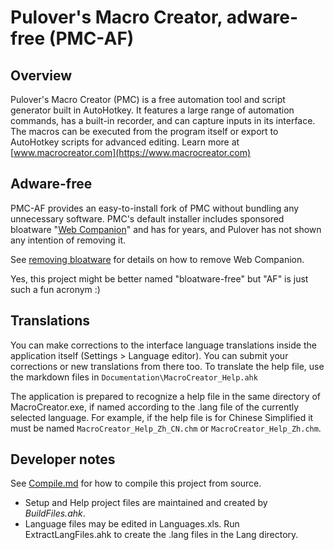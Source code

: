 ﻿# Pulover's Macro Creator, adware-free (PMC-AF)

## Overview

Pulover's Macro Creator (PMC) is a free automation tool and script generator built in AutoHotkey. It features a large range of automation commands, has a built-in recorder, and can capture inputs in its interface. The macros can be executed from the program itself or export to AutoHotkey scripts for advanced editing. Learn more at [www.macrocreator.com](https://www.macrocreator.com)

## Adware-free

PMC-AF provides an easy-to-install fork of PMC without bundling any unnecessary software. PMC's default installer includes sponsored bloatware "[Web Companion](https://www.pcrisk.com/removal-guides/14231-web-companion-unwanted-application)" and has for years, and Pulover has not shown any intention of removing it.

See [removing bloatware](./Documentation/removing-bloatware.md) for details on how to remove Web Companion.

Yes, this project might be better named "bloatware-free" but "AF" is just such a fun acronym :)

## Translations

You can make corrections to the interface language translations inside the application itself (Settings > Language editor). You can submit your corrections or new translations from there too. To translate the help file, use the markdown files in `Documentation\MacroCreator_Help.ahk`

The application is prepared to recognize a help file in the same directory of MacroCreator.exe, if named according to the .lang file of the currently selected language. For example, if the help file is for Chinese Simplified it must be named `MacroCreator_Help_Zh_CN.chm` or `MacroCreator_Help_Zh.chm`.

## Developer notes

See [Compile.md](./Documentation/Developer/Compile.md) for how to compile this project from source.

* Setup and Help project files are maintained and created by *BuildFiles.ahk*.
* Language files may be edited in Languages.xls. Run ExtractLangFiles.ahk to create the .lang files in the Lang directory.

